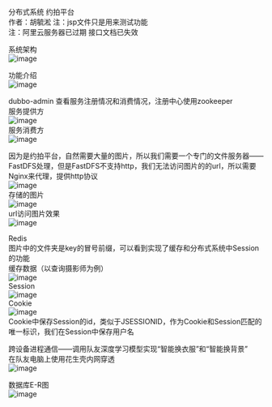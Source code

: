 分布式系统 约拍平台  
作者：胡毓淞 
注：jsp文件只是用来测试功能  
注：阿里云服务器已过期 接口文档已失效  

系统架构  
![image](https://github.com/EssentialsHys/photo/blob/master/images/约拍平台系统架构.png)  

功能介绍  
![image](https://github.com/EssentialsHys/photo/blob/master/images/function.png)  

dubbo-admin 查看服务注册情况和消费情况，注册中心使用zookeeper  
服务提供方  
![image](https://github.com/EssentialsHys/photo/blob/master/images/provider.png)  
服务消费方  
![image](https://github.com/EssentialsHys/photo/blob/master/images/consumer.png)  

因为是约拍平台，自然需要大量的图片，所以我们需要一个专门的文件服务器——FastDFS处理，但是FastDFS不支持http，我们无法访问图片的的url，所以需要Nginx来代理，提供http协议  
![image](https://github.com/EssentialsHys/photo/blob/master/images/ngx_fdfs.png)  
存储的图片  
![image](https://github.com/EssentialsHys/photo/blob/master/images/storage.png)  
url访问图片效果  
![image](https://github.com/EssentialsHys/photo/blob/master/images/http.png)  

Redis  
图片中的文件夹是key的冒号前缀，可以看到实现了缓存和分布式系统中Session的功能  
缓存数据（以查询摄影师为例）  
![image](https://github.com/EssentialsHys/photo/blob/master/images/redis.png)  
Session  
![image](https://github.com/EssentialsHys/photo/blob/master/images/redis.png)  
Cookie  
![image](https://github.com/EssentialsHys/photo/blob/master/images/redis.png)  
Cookie中保存Session的id，类似于JSESSIONID，作为Cookie和Session匹配的唯一标识，我们在Session中保存用户名  

跨设备进程通信——调用队友深度学习模型实现“智能换衣服”和“智能换背景”  
在队友电脑上使用花生壳内网穿透  
![image](https://github.com/EssentialsHys/photo/blob/master/images/NAT.png)  

数据库E-R图  
![image](https://github.com/EssentialsHys/photo/blob/master/images/MYSQL.png)  

